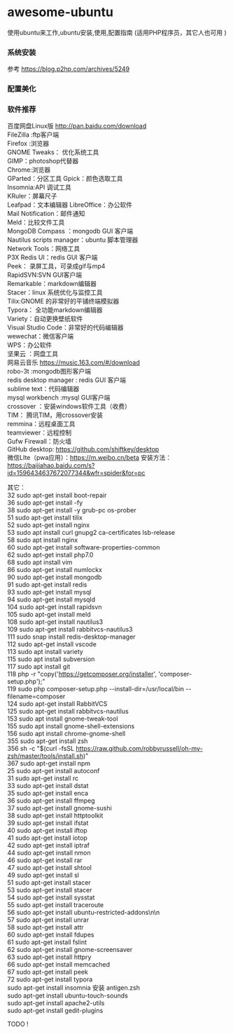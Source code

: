 # awesome-ubuntu
使用ubuntu来工作,ubuntu安装,使用,配置指南 (适用PHP程序员，其它人也可用 )

###  系统安装
参考  https://blog.p2hp.com/archives/5249  
###  配置美化

###  软件推荐
百度网盘Linux版   http://pan.baidu.com/download   
FileZilla :ftp客户端  
Firefox :浏览器  
GNOME Tweaks： 优化系统工具  
GIMP：photoshop代替器  
Chrome:浏览器  
GParted：分区工具
Gpick：颜色选取工具  
Insomnia:API 调试工具  
KRuler：屏幕尺子  
Leafpad：文本编辑器
LibreOffice：办公软件  
Mail Notification：邮件通知  
Meld：比较文件工具  
MongoDB Compass ：mongodb GUI 客户端  
Nautilus scripts manager：ubuntu 脚本管理器  
Network Tools：网络工具  
P3X Redis UI：redis GUI 客户端  
Peek： 录屏工具，可录成gif与mp4  
RapidSVN:SVN GUI客户端  
Remarkable：markdown编辑器  
Stacer：linux 系统优化与监控工具  
Tilix:GNOME 的非常好的平铺终端模拟器  
Typora：  全功能markdown编辑器  
Variety：自动更换壁纸软件  
Visual Studio Code：非常好的代码编辑器  
wewechat：微信客户端   
WPS：办公软件  
坚果云 ：网盘工具  
网易云音乐 https://music.163.com/#/download  
robo-3t :mongodb图形客户端  
redis desktop manager  : redis GUI 客户端  
sublime text：代码编辑器  
mysql workbench :mysql GUI客户端  
crossover ：安装windows软件工具（收费）  
TIM： 腾讯TIM，用crossover安装  
remmina：远程桌面工具  
teamviewer：远程控制  
Gufw Firewall：防火墙  
GitHub desktop: https://github.com/shiftkey/desktop  
微信LIte（pwa应用）：https://m.weibo.cn/beta 安装方法：https://baijiahao.baidu.com/s?id=1596434637672077344&wfr=spider&for=pc   





其它：  
 32  sudo apt-get install boot-repair  
   36  sudo apt-get install -fy  
   38  sudo apt-get install -y grub-pc os-prober  
   51  sudo apt-get install tilix  
   52  sudo apt-get install nginx  
   53  sudo apt install curl gnupg2 ca-certificates lsb-release  
   58  sudo apt install nginx  
   60  sudo apt-get install software-properties-common  
   62  sudo apt-get install php7.0  
   68  sudo apt install vim  
   86  sudo apt-get install numlockx  
   90  sudo apt-get install mongodb  
   91  sudo apt-get install redis  
   93  sudo apt-get install mysql  
   94  sudo apt-get install mysqld  
  104  sudo apt-get install rapidsvn  
  105  sudo apt-get install meld  
  108  sudo apt-get install nautilus3  
  109  sudo apt-get install rabbitvcs-nautilus3   
  111  sudo snap install redis-desktop-manager  
  112  sudo apt-get install vscode  
  113  sudo apt install variety  
  115  sudo apt install subversion  
  117  sudo apt install git  
  118  php -r "copy('https://getcomposer.org/installer', 'composer-setup.php');"     
  119  sudo php composer-setup.php --install-dir=/usr/local/bin --filename=composer  
  124  sudo apt-get install RabbitVCS  
  125  sudo apt-get install rabbitvcs-nautilus  
  153  sudo apt install gnome-tweak-tool  
  155  sudo apt install gnome-shell-extensions  
  156  sudo apt install chrome-gnome-shell  
  355  sudo apt-get install zsh  
  356  sh -c "$(curl -fsSL https://raw.github.com/robbyrussell/oh-my-zsh/master/tools/install.sh)"  
  367  sudo apt-get install npm  
   25  sudo apt-get install autoconf  
   31  sudo apt-get install rc  
   33  sudo apt-get install dstat  
   35  sudo apt-get install enca  
   36  sudo apt-get install ffmpeg  
   37  sudo apt-get install gnome-sushi  
   38  sudo apt-get install httptoolkit  
   39  sudo apt-get install ifstat  
   40  sudo apt-get install iftop  
   41  sudo apt-get install iotop  
   42  sudo apt-get install iptraf  
   44  sudo apt-get install nmon  
   46  sudo apt-get install rar  
   47  sudo apt-get install shtool  
   49  sudo apt-get install sl  
   51  sudo apt-get install stacer  
   53  sudo apt-get install stacer   
   54  sudo apt-get install sysstat  
   55  sudo apt-get install traceroute  
   56  sudo apt-get install ubuntu-restricted-addons\n\n  
   57  sudo apt-get install unrar  
   58  sudo apt-get install attr  
   60  sudo apt-get install fdupes  
   61  sudo apt-get install fslint  
   62  sudo apt-get install gnome-screensaver  
   63  sudo apt-get install httpry  
   66  sudo apt-get install memcached  
   67  sudo apt-get install peek  
   72  sudo apt-get install typora  
   sudo apt-get install insomnia
   安装 antigen.zsh   
   sudo apt-get install ubuntu-touch-sounds  
   sudo apt-get install apache2-utils  
   sudo apt-get install gedit-plugins   


TODO
!
